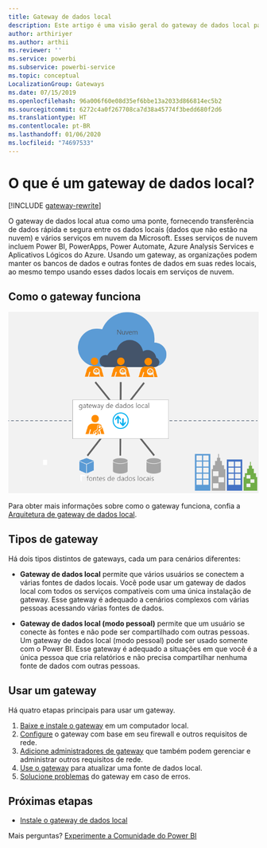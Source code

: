 ```yaml
---
title: Gateway de dados local
description: Este artigo é uma visão geral do gateway de dados local para o Power BI. É possível usar este gateway para trabalhar com fontes de dados do DirectQuery. Você também pode usar este gateway para atualizar conjuntos de dados de nuvem com dados locais.
author: arthiriyer
ms.author: arthii
ms.reviewer: ''
ms.service: powerbi
ms.subservice: powerbi-service
ms.topic: conceptual
LocalizationGroup: Gateways
ms.date: 07/15/2019
ms.openlocfilehash: 96a006f60e08d35ef6bbe13a2033d866814ec5b2
ms.sourcegitcommit: 6272c4a0f267708ca7d38a45774f3bedd680f2d6
ms.translationtype: HT
ms.contentlocale: pt-BR
ms.lasthandoff: 01/06/2020
ms.locfileid: "74697533"
---
```

# <a name="what-is-an-on-premises-data-gateway"></a>O que é um gateway de dados local?

[!INCLUDE [gateway-rewrite](includes/gateway-rewrite.md)]

O gateway de dados local atua como uma ponte, fornecendo transferência de dados rápida e segura entre os dados locais (dados que não estão na nuvem) e vários serviços em nuvem da Microsoft. Esses serviços de nuvem incluem Power BI, PowerApps, Power Automate, Azure Analysis Services e Aplicativos Lógicos do Azure. Usando um gateway, as organizações podem manter os bancos de dados e outras fontes de dados em suas redes locais, ao mesmo tempo usando esses dados locais em serviços de nuvem.

## <a name="how-the-gateway-works"></a>Como o gateway funciona

![Visão geral do gateway](media/service-gateway-onprem/on-premises-data-gateway.png)

Para obter mais informações sobre como o gateway funciona, confia a [Arquitetura de gateway de dados local](/data-integration/gateway/service-gateway-onprem-indepth).

## <a name="types-of-gateways"></a>Tipos de gateway

Há dois tipos distintos de gateways, cada um para cenários diferentes:

* **Gateway de dados local** permite que vários usuários se conectem a várias fontes de dados locais. Você pode usar um gateway de dados local com todos os serviços compatíveis com uma única instalação de gateway. Esse gateway é adequado a cenários complexos com várias pessoas acessando várias fontes de dados.

* **Gateway de dados local (modo pessoal)** permite que um usuário se conecte às fontes e não pode ser compartilhado com outras pessoas. Um gateway de dados local (modo pessoal) pode ser usado somente com o Power BI. Esse gateway é adequado a situações em que você é a única pessoa que cria relatórios e não precisa compartilhar nenhuma fonte de dados com outras pessoas.

## <a name="use-a-gateway"></a>Usar um gateway

Há quatro etapas principais para usar um gateway.

1. [Baixe e instale o gateway](/data-integration/gateway/service-gateway-install) em um computador local.
1. [Configure](/data-integration/gateway/service-gateway-app) o gateway com base em seu firewall e outros requisitos de rede.
1. [Adicione administradores de gateway](/data-integration/gateway/service-gateway-manage) que também podem gerenciar e administrar outros requisitos de rede.
1. [Use o gateway](service-gateway-sql-tutorial.md) para atualizar uma fonte de dados local.
1. [Solucione problemas](service-gateway-onprem-tshoot.md) do gateway em caso de erros.

## <a name="next-steps"></a>Próximas etapas

* [Instale o gateway de dados local](/data-integration/gateway/service-gateway-install)

Mais perguntas? [Experimente a Comunidade do Power BI](https://community.powerbi.com/)
